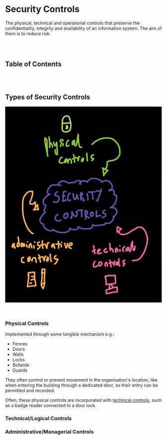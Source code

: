 # **Security Controls**

The physical, technical and operational controls that preserve the confidentiality, integrity and availability of an information system. The aim of them is to reduce risk. 

<br>
<br>

## **Table of Contents**


<br>
<br>

## **Types of Security Controls**

![Alt text](Screenshots/Security%20Controls.png)

<br>

### **Physical Controls**

Implemented through some tangible mechanism e.g.:

- Fences
- Doors
- Walls
- Locks
- Bollards
- Guards

They often control or prevent movement in the organisation's location, like when entering the building through a dedicated door, so their entry can be permitted and recorded.  

Often, these physical controls are incorporated with [technical controls](#technicallogical-controls), such as a badge reader connected to a door lock. 

### **Technical/Logical Controls**

### **Administrative/Managerial Controls**

